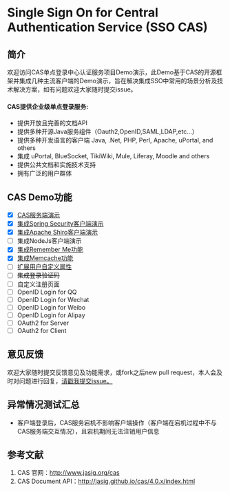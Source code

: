 # Single Sign On for Central Authentication Service (SSO CAS)

## 简介
欢迎访问CAS单点登录中心认证服务项目Demo演示，此Demo基于CAS的开源框架并集成几种主流客户端的Demo演示，旨在解决集成SSO中常用的场景分析及技术解决方案，如有问题欢迎大家随时提交issue。

#### CAS提供企业级单点登录服务:
- 提供开放且完善的文档API
- 提供多种开源Java服务组件（Oauth2,OpenID,SAML,LDAP,etc...）
- 提供多种开发语言的客户端 Java, .Net, PHP, Perl, Apache, uPortal, and others
- 集成 uPortal, BlueSocket, TikiWiki, Mule, Liferay, Moodle and others
- 提供公共文档和实施技术支持
- 拥有广泛的用户群体

## CAS Demo功能
- [x] [CAS服务端演示](./cas-server-demo)
- [x] [集成Spring Security客户端演示](./cas-client-spring-security)
- [x] [集成Apache Shiro客户端演示](./cas-client-apache-shiro)
- [ ] 集成NodeJs客户端演示
- [x] [集成Remember Me功能](./cas-server-demo/README.md)
- [x] [集成Memcache功能](./cas-server-demo/README.md)
- [ ] [扩展用户自定义属性](./cas-server-demo/README.md)
- [ ] ~~集成登录验证码~~
- [ ] 自定义注册页面
- [ ] OpenID Login for QQ
- [ ] OpenID Login for Wechat
- [ ] OpenID Login for Weibo
- [ ] OpenID Login for Alipay
- [ ] OAuth2 for Server
- [ ] OAuth2 for Client

##

## 意见反馈
欢迎大家随时提交反馈意见及功能需求，或fork之后new pull request，本人会及时对问题进行回复，[请戳我提交issue。](https://github.com/tanxinzheng/cas-sso/issues/new)

## 异常情况测试汇总
- 客户端登录后，CAS服务宕机不影响客户端操作（客户端在宕机过程中不与CAS服务端交互情况），且宕机期间无法注销用户信息

## 参考文献
1.  CAS 官网：<http://www.jasig.org/cas>
2.  CAS Document API：<http://jasig.github.io/cas/4.0.x/index.html>
